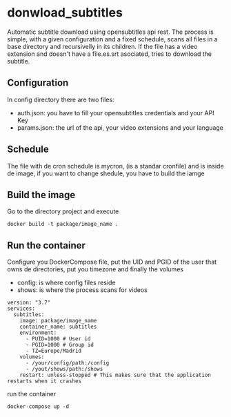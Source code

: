 # donwload_subtitles
Automatic subtitle download using opensubtitles api rest. The process is simple, with a given configuration and a fixed schedule, scans all files in a base directory and recursivelly in its children. If the file has a video extension and doesn't have a file.es.srt asociated, tries to download the subtitle.

## Configuration
In config directory there are two files:
* auth.json: you have to fill your opensubtitles credentials and your API Key
* params.json: the url of the api, your video extensions and your language

## Schedule
The file with de cron schedule is mycron, (is a standar cronfile) and is inside de image, if you want to change shedule, you have to build the iamge

## Build the image
Go to the directory project and execute

`docker build -t package/image_name .`

## Run the container
Configure you DockerCompose file, put the UID and PGID of the user that owns de directories, put you timezone and finally the volumes

* config: is where config files reside
* shows: is where the process scans for videos

```
version: "3.7"
services:
  subtitles:
    image: package/image_name
    container_name: subtitles
    environment:
      - PUID=1000 # User id
      - PGID=1000 # Group id
      - TZ=Europe/Madrid
    volumes:
      - /your/config/path:/config
      - /yout/shows/path:/shows
    restart: unless-stopped # This makes sure that the application restarts when it crashes
```

run the container

`docker-compose up -d`
